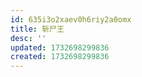 ```yaml
---
id: 635i3o2xaev0h6riy2a0omx
title: 斩尸王
desc: ''
updated: 1732698299836
created: 1732698299836
---
```


